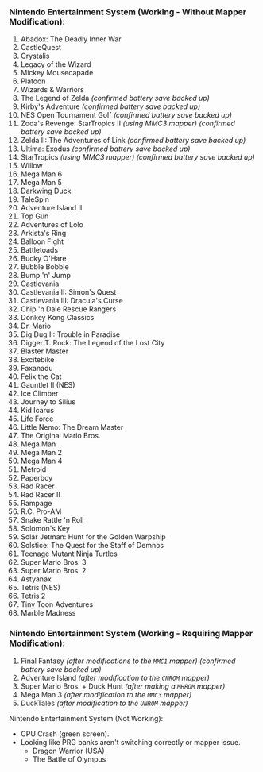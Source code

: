 ### Nintendo Entertainment System (Working - Without Mapper Modification):
1. Abadox: The Deadly Inner War
2. CastleQuest
3. Crystalis
4. Legacy of the Wizard
5. Mickey Mousecapade
6. Platoon
7. Wizards & Warriors
8. The Legend of Zelda *(confirmed battery save backed up)*
9. Kirby's Adventure *(confirmed battery save backed up)*
10. NES Open Tournament Golf *(confirmed battery save backed up)*
11. Zoda's Revenge: StarTropics II *(using MMC3 mapper) (confirmed battery save backed up)*
12. Zelda II: The Adventures of Link *(confirmed battery save backed up)*
13. Ultima: Exodus *(confirmed battery save backed up)*
14. StarTropics *(using MMC3 mapper) (confirmed battery save backed up)*
15. Willow
16. Mega Man 6
17. Mega Man 5
18. Darkwing Duck
19. TaleSpin
20. Adventure Island II
21. Top Gun
22. Adventures of Lolo
23. Arkista's Ring
24. Balloon Fight
25. Battletoads
26. Bucky O'Hare
27. Bubble Bobble
28. Bump 'n' Jump
29. Castlevania
30. Castlevania II: Simon's Quest
31. Castlevania III: Dracula's Curse
32. Chip 'n Dale Rescue Rangers
33. Donkey Kong Classics
34. Dr. Mario
35. Dig Dug II: Trouble in Paradise
36. Digger T. Rock: The Legend of the Lost City
37. Blaster Master
38. Excitebike
39. Faxanadu
40. Felix the Cat
41. Gauntlet II (NES)
42. Ice Climber
43. Journey to Silius
44. Kid Icarus
45. Life Force
46. Little Nemo: The Dream Master
47. The Original Mario Bros.
48. Mega Man
49. Mega Man 2
50. Mega Man 4
51. Metroid
52. Paperboy
53. Rad Racer
54. Rad Racer II
55. Rampage
56. R.C. Pro-AM
57. Snake Rattle 'n Roll
58. Solomon's Key
59. Solar Jetman: Hunt for the Golden Warpship
60. Solstice: The Quest for the Staff of Demnos
61. Teenage Mutant Ninja Turtles
62. Super Mario Bros. 3
63. Super Mario Bros. 2
64. Astyanax
65. Tetris (NES)
66. Tetris 2
67. Tiny Toon Adventures
68. Marble Madness



### Nintendo Entertainment System (Working - Requiring Mapper Modification):
1. Final Fantasy *(after modifications to the `MMC1` mapper) (confirmed battery save backed up)*
2. Adventure Island *(after modification to the `CNROM` mapper)*
3. Super Mario Bros. + Duck Hunt *(after making a `MHROM` mapper)*
4. Mega Man 3 *(after modification to the `MMC3` mapper)*
5. DuckTales *(after modification to the `UNROM` mapper)*
 


Nintendo Entertainment System (Not Working):
- CPU Crash (green screen).
- Looking like PRG banks aren't switching correctly or mapper issue.
    - Dragon Warrior (USA)
    - The Battle of Olympus
